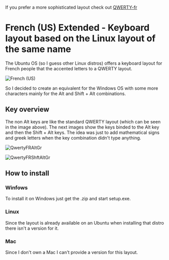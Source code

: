 If you prefer a more sophisticated layout check out [QWERTY-fr](https://github.com/qwerty-fr/qwerty-fr)

# French (US) Extended - Keyboard layout based on the Linux layout of the same name

The Ubuntu OS (so I guess other Linux distros) offers a keyboard layout for French people that the accented letters to a QWERTY layout.

![French (US)](https://github.com/VIDAL-Antoine/QwertyFR_French_US/blob/main/keyboard_layout_french_us.png)

So I decided to create an equivalent for the Windows OS with some more characters mainly for the Alt and Shift + Alt combinations.


## Key overview

The non Alt keys are like the standard QWERTY layout (which can be seen in the image above). The next images show the keys binded to the Alt key and then the Shift + Alt keys. The idea was just to add mathematical signs and greek letters when the key combination didn't type anything. 

![QwertyFRAltGr](https://github.com/VIDAL-Antoine/QwertyFR_French_US/blob/main/QwertyFRAltGr.jpg)

![QwertyFRShftAltGr](https://github.com/VIDAL-Antoine/QwertyFR_French_US/blob/main/QwertyFRShftAltGr.jpg)


## How to install

### Winfows

To install it on Windows just get the .zip and start setup.exe.

### Linux 

Since the layout is already available on an Ubuntu when installing that distro there isn't a version for it.

### Mac

Since I don't own a Mac I can't provide a version for this layout.
